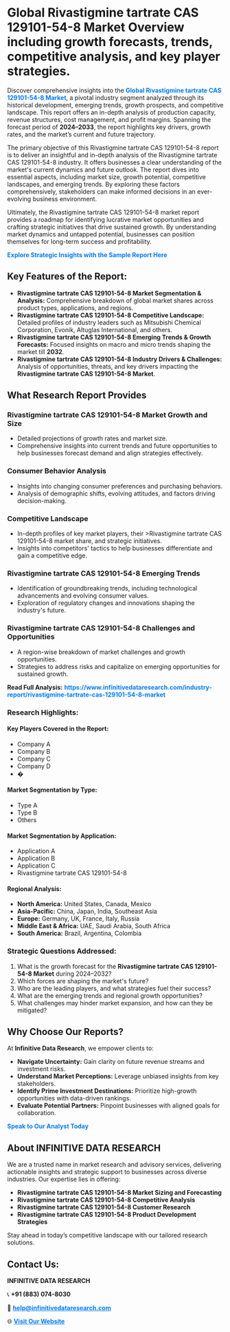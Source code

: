 <h1>Global Rivastigmine tartrate CAS 129101-54-8 Market Overview including growth forecasts, trends, competitive analysis, and key player strategies.</h1>
<p>
Discover comprehensive insights into the 
<a href="https://www.infinitivedataresearch.com/industry-report/rivastigmine-tartrate-cas-129101-54-8-market" rel="dofollow" style="color: #007BFF; text-decoration: none;"><strong>Global Rivastigmine tartrate CAS 129101-54-8 Market</strong></a>, a pivotal industry segment analyzed through its historical development, emerging trends, growth prospects, and competitive landscape. This report offers an in-depth analysis of production capacity, revenue structures, cost management, and profit margins. Spanning the forecast period of <strong>2024–2033</strong>, the report highlights key drivers, growth rates, and the market’s current and future trajectory.
</p>
<p>
The primary objective of this Rivastigmine tartrate CAS 129101-54-8 report is to deliver an insightful and in-depth analysis of the Rivastigmine tartrate CAS 129101-54-8 industry. It offers businesses a clear understanding of the market's current dynamics and future outlook. The report dives into essential aspects, including market size, growth potential, competitive landscapes, and emerging trends. By exploring these factors comprehensively, stakeholders can make informed decisions in an ever-evolving business environment.
</p>
<p>
Ultimately, the Rivastigmine tartrate CAS 129101-54-8 market report provides a roadmap for identifying lucrative market opportunities and crafting strategic initiatives that drive sustained growth. By understanding market dynamics and untapped potential, businesses can position themselves for long-term success and profitability.
</p>
<p>
<a href="https://www.infinitivedataresearch.com/request-sample/reportId=111735" style="color: #007BFF; text-decoration: none;"><strong>Explore Strategic Insights with the Sample Report Here</strong></a>
</p>

<h2>Key Features of the Report:</h2>
<ul>
<li><strong>Rivastigmine tartrate CAS 129101-54-8 Market Segmentation & Analysis:</strong> Comprehensive breakdown of global market shares across product types, applications, and regions.</li>
<li><strong>Rivastigmine tartrate CAS 129101-54-8 Competitive Landscape:</strong> Detailed profiles of industry leaders such as Mitsubishi Chemical Corporation, Evonik, Altuglas International, and others.</li>
<li><strong>Rivastigmine tartrate CAS 129101-54-8 Emerging Trends & Growth Forecasts:</strong> Focused insights on macro and micro trends shaping the market till <strong>2032</strong>.</li>
<li><strong>Rivastigmine tartrate CAS 129101-54-8 Industry Drivers & Challenges:</strong> Analysis of opportunities, threats, and key drivers impacting the <strong>Rivastigmine tartrate CAS 129101-54-8 Market</strong>.</li>
</ul>

<h2>What Research Report Provides</h2>
<h3>Rivastigmine tartrate CAS 129101-54-8 Market Growth and Size</h3>
<ul>
<li>Detailed projections of growth rates and market size.</li>
<li>Comprehensive insights into current trends and future opportunities to help businesses forecast demand and align strategies effectively.</li>
</ul>

<h3>Consumer Behavior Analysis</h3>
<ul>
<li>Insights into changing consumer preferences and purchasing behaviors.</li>
<li>Analysis of demographic shifts, evolving attitudes, and factors driving decision-making.</li>
</ul>

<h3>Competitive Landscape</h3>
<ul>
<li>In-depth profiles of key market players, their >Rivastigmine tartrate CAS 129101-54-8 market share, and strategic initiatives.</li>
<li>Insights into competitors' tactics to help businesses differentiate and gain a competitive edge.</li>
</ul>

<h3>Rivastigmine tartrate CAS 129101-54-8 Emerging Trends</h3>
<ul>
<li>Identification of groundbreaking trends, including technological advancements and evolving consumer values.</li>
<li>Exploration of regulatory changes and innovations shaping the industry's future.</li>
</ul>

<h3>Rivastigmine tartrate CAS 129101-54-8 Challenges and Opportunities</h3>
<ul>
<li>A region-wise breakdown of market challenges and growth opportunities.</li>
<li>Strategies to address risks and capitalize on emerging opportunities for sustained growth.</li>
</ul>
<p><strong>Read Full Analysis:</strong> <a href="https://www.infinitivedataresearch.com/industry-report/rivastigmine-tartrate-cas-129101-54-8-market" rel="dofollow" style="color: #007BFF; text-decoration: none;"><strong>https://www.infinitivedataresearch.com/industry-report/rivastigmine-tartrate-cas-129101-54-8-market</strong></a></p>
<h3>Research Highlights:</h3>
<h4>Key Players Covered in the Report:</h4>
<ul><li>Company A</li><li>Company B</li><li>Company C</li><li>Company D</li><li>�</li></ul>
<h4>Market Segmentation by Type:</h4>
<ul><li>Type A</li><li>Type B</li><li>Others</li></ul>
<h4>Market Segmentation by Application:</h4>
<ul><li>Application A</li><li>Application B</li><li>Application C</li><li>Rivastigmine tartrate CAS 129101-54-8</li></ul>

<h4>Regional Analysis:</h4>
<ul>
<li><strong>North America:</strong> United States, Canada, Mexico</li>
<li><strong>Asia-Pacific:</strong> China, Japan, India, Southeast Asia</li>
<li><strong>Europe:</strong> Germany, UK, France, Italy, Russia</li>
<li><strong>Middle East & Africa:</strong> UAE, Saudi Arabia, South Africa</li>
<li><strong>South America:</strong> Brazil, Argentina, Colombia</li>
</ul>

<h3>Strategic Questions Addressed:</h3>
<ol>
<li>What is the growth forecast for the <strong>Rivastigmine tartrate CAS 129101-54-8 Market</strong> during 2024–2032?</li>
<li>Which forces are shaping the market's future?</li>
<li>Who are the leading players, and what strategies fuel their success?</li>
<li>What are the emerging trends and regional growth opportunities?</li>
<li>What challenges may hinder market expansion, and how can they be mitigated?</li>
</ol>

<h2>Why Choose Our Reports?</h2>
<p>At <strong>Infinitive Data Research</strong>, we empower clients to:</p>
<ul>
<li><strong>Navigate Uncertainty:</strong> Gain clarity on future revenue streams and investment risks.</li>
<li><strong>Understand Market Perceptions:</strong> Leverage unbiased insights from key stakeholders.</li>
<li><strong>Identify Prime Investment Destinations:</strong> Prioritize high-growth opportunities with data-driven rankings.</li>
<li><strong>Evaluate Potential Partners:</strong> Pinpoint businesses with aligned goals for collaboration.</li>
</ul>
<p><a href="https://www.infinitivedataresearch.com/industry-report/rivastigmine-tartrate-cas-129101-54-8-market" rel="dofollow" style="color: #007BFF; text-decoration: none;"><strong>Speak to Our Analyst Today</strong></a></p>

<h2>About INFINITIVE DATA RESEARCH</h2>
<p>We are a trusted name in market research and advisory services, delivering actionable insights and strategic support to businesses across diverse industries. Our expertise lies in offering:</p>
<ul>
<li><strong>Rivastigmine tartrate CAS 129101-54-8 Market Sizing and Forecasting</strong></li>
<li><strong>Rivastigmine tartrate CAS 129101-54-8 Competitive Analysis</strong></li>
<li><strong>Rivastigmine tartrate CAS 129101-54-8 Customer Research</strong></li>
<li><strong>Rivastigmine tartrate CAS 129101-54-8 Product Development Strategies</strong></li>
</ul>
<p>Stay ahead in today’s competitive landscape with our tailored research solutions.</p>

<h2>Contact Us:</h2>
<p><strong>INFINITIVE DATA RESEARCH</strong></p>
<p>📞 <strong>+91 (883) 074-8030</strong></p>
<p>📧 <strong><a href="mailto:help@infinitivedataresearch.com" style="color: #007BFF;">help@infinitivedataresearch.com</a></strong></p>
<p>🌐 <strong><a href="https://www.infinitivedataresearch.com" rel="dofollow" style="color: #007BFF;">Visit Our Website</a></strong></p>